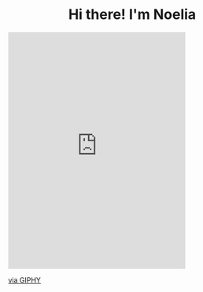 <h1 align="center">Hi there! I'm Noelia</h1>

<iframe src="https://giphy.com/embed/1MCY9kPHuGG1G" width="360" height="480" frameBorder="0" class="giphy-embed" allowFullScreen></iframe><p><a href="https://giphy.com/gifs/pugs-1MCY9kPHuGG1G">via GIPHY</a></p>